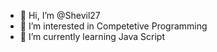 - 👋 Hi, I’m @Shevil27
- 👀 I’m interested in Competetive Programming
- 🌱 I’m currently learning Java Script

<!---
Shevil27/Shevil27 is a ✨ special ✨ repository because its `README.md` (this file) appears on your GitHub profile.
You can click the Preview link to take a look at your changes.
--->
